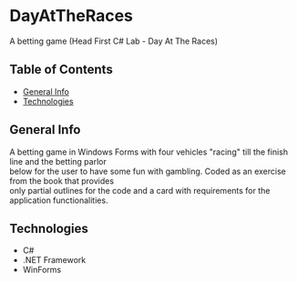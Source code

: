 # DayAtTheRaces
A betting game (Head First C# Lab - Day At The Races)

## Table of Contents
* [General Info](#general-info)
* [Technologies](#technologies)

## General Info
A betting game in Windows Forms with four vehicles "racing" till the finish line and the betting parlor  
below for the user to have some fun with gambling. Coded as an exercise from the book that provides  
only partial outlines for the code and a card with requirements for the application functionalities.

## Technologies
* C#
* .NET Framework
* WinForms
